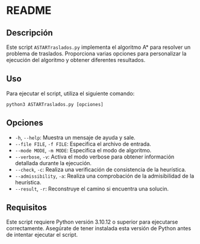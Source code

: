 # README

## Descripción

Este script `ASTARTraslados.py` implementa el algoritmo A* para resolver un problema de traslados. Proporciona varias opciones para personalizar la ejecución del algoritmo y obtener diferentes resultados.

## Uso

Para ejecutar el script, utiliza el siguiente comando:

```python3 ASTARTraslados.py [opciones]```

## Opciones
- `-h`, `--help`: Muestra un mensaje de ayuda y sale.
- `--file FILE`, `-f FILE`: Especifica el archivo de entrada.
- `--mode MODE`, `-m MODE`: Especifica el modo de algoritmo.
- `--verbose`, `-v`: Activa el modo verbose para obtener información detallada durante la ejecución.
- `--check`, `-c`: Realiza una verificación de consistencia de la heurística.
- `--admissibility`, `-a`: Realiza una comprobación de la admisibilidad de la heurística.
- `--result`, `-r`: Reconstruye el camino si encuentra una solucin.

## Requisitos

Este script requiere Python versión 3.10.12 o superior para ejecutarse correctamente. Asegúrate de tener instalada esta versión de Python antes de intentar ejecutar el script.



